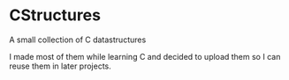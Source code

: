 # CStructures
A small collection of C datastructures

I made most of them while learning C and decided to upload them so I can reuse them in later projects.
